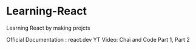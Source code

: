 # Learning-React
Learning React by making projcts

Official Documentation : react.dev
YT Video: Chai and Code Part 1, Part 2

